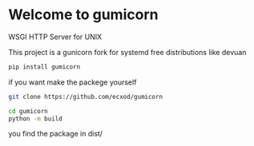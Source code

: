 # Welcome to gumicorn

WSGI HTTP Server for UNIX

This project is a gunicorn fork for systemd free distributions like devuan 

```sh
pip install gumicorn
```

if you want make the packege yourself

```sh
git clone https://github.com/ecxod/gumicorn

cd gumicorn
python -m build

```
you find the package in dist/
